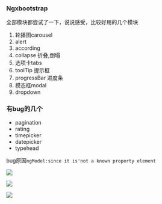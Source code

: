 ### Ngxbootstrap
全部模块都尝试了一下，说说感受，比较好用的几个模块
1. 轮播图carousel
2. alert
1. according
1. collapse 折叠,倒塌
1. 选项卡tabs
1. toolTip 提示框
1. progressBar 进度条
1. 模态框modal
1. dropdown

### 有bug的几个
- pagination
- rating
- timepicker
- datepicker
- typehead

bug原因`ngModel:since it is'not a known property element`

![](http://i4.piimg.com/592358/5a5b3d8accb9b4eb.png)

![](http://i4.piimg.com/592358/f37de0fc3e728a99.png)

![](http://i4.piimg.com/592358/e5834e7490bb3bed.png)
